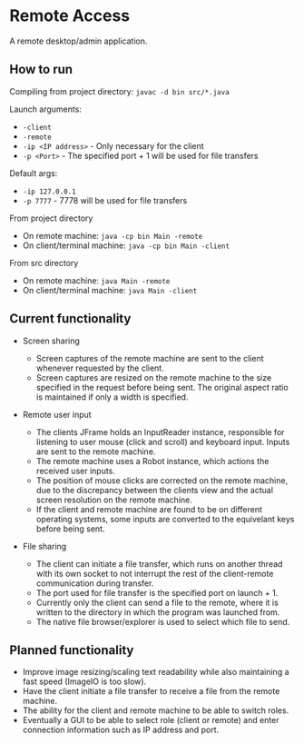 # Remote Access
A remote desktop/admin application.

## How to run
Compiling from project directory: `javac -d bin src/*.java`

Launch arguments:
* `-client`
* `-remote`
* `-ip <IP address>` - Only necessary for the client
* `-p <Port>` - The specified port + 1 will be used for file transfers

Default args:
* `-ip 127.0.0.1`
* `-p 7777` - 7778 will be used for file transfers

From project directory
* On remote machine: `java -cp bin Main -remote`
* On client/terminal machine: `java -cp bin Main -client`

From src directory
* On remote machine: `java Main -remote`
* On client/terminal machine: `java Main -client`


## Current functionality
* Screen sharing
    * Screen captures of the remote machine are sent to the client whenever requested by the client.
    * Screen captures are resized on the remote machine to the size specified in the request before being sent. The original aspect ratio is maintained if only a width is specified.

* Remote user input
    * The clients JFrame holds an InputReader instance, responsible for listening to user mouse (click and scroll) and keyboard input. Inputs are sent to the remote machine.
    * The remote machine uses a Robot instance, which actions the received user inputs.
    * The position of mouse clicks are corrected on the remote machine, due to the discrepancy between the clients view and the actual screen resolution on the remote machine.
    * If the client and remote machine are found to be on different operating systems, some inputs are converted to the equivelant keys before being sent.

* File sharing
    * The client can initiate a file transfer, which runs on another thread with its own socket to not interrupt the rest of the client-remote communication during transfer.
    * The port used for file transfer is the specified port on launch + 1.
    * Currently only the client can send a file to the remote, where it is written to the directory in which the program was launched from.
    * The native file browser/explorer is used to select which file to send.

## Planned functionality
* Improve image resizing/scaling text readability while also maintaining a fast speed (ImageIO is too slow).
* Have the client initiate a file transfer to receive a file from the remote machine.
* The ability for the client and remote machine to be able to switch roles.
* Eventually a GUI to be able to select role (client or remote) and enter connection information such as IP address and port.